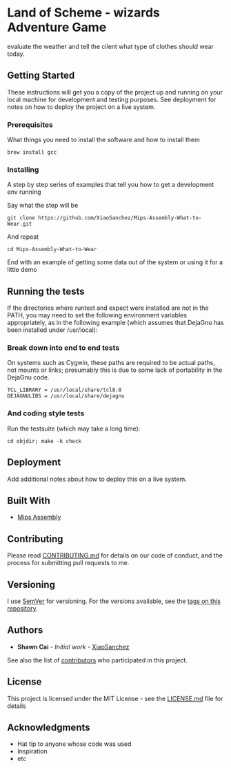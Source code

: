# Land of Scheme - wizards Adventure Game

evaluate the weather and tell the cilent what type of clothes should wear today.

## Getting Started

These instructions will get you a copy of the project up and running on your local machine for development and testing purposes. See deployment for notes on how to deploy the project on a live system.

### Prerequisites

What things you need to install the software and how to install them

```
brew install gcc
```

### Installing

A step by step series of examples that tell you how to get a development env running

Say what the step will be

```
git clone https://github.com/XiaoSanchez/Mips-Assembly-What-to-Wear.git
```

And repeat

```
cd Mips-Assembly-What-to-Wear
```

End with an example of getting some data out of the system or using it for a little demo

## Running the tests

If the directories where runtest and expect were installed are not in the PATH, you may need to set the following environment variables appropriately, as in the following example (which assumes that DejaGnu has been installed under /usr/local):

### Break down into end to end tests

On systems such as Cygwin, these paths are required to be actual paths, not mounts or links; presumably this is due to some lack of portability in the DejaGnu code.

```
TCL_LIBRARY = /usr/local/share/tcl8.0
DEJAGNULIBS = /usr/local/share/dejagnu
```

### And coding style tests

Run the testsuite (which may take a long time):

```
cd objdir; make -k check
```

## Deployment

Add additional notes about how to deploy this on a live system.

## Built With

* [Mips Assembly](https://www.cs.unibo.it/~solmi/teaching/arch_2002-2003/AssemblyLanguageProgDoc.pdf)

## Contributing

Please read [CONTRIBUTING.md](https://gist.github.com/PurpleBooth/b24679402957c63ec426) for details on our code of conduct, and the process for submitting pull requests to me.

## Versioning

I use [SemVer](http://semver.org/) for versioning. For the versions available, see the [tags on this repository](https://github.com/your/project/tags). 

## Authors

* **Shawn Cai** - *Initial work* - [XiaoSanchez](https://github.com/XiaoSanchez)

See also the list of [contributors](https://github.com/your/project/contributors) who participated in this project.

## License

This project is licensed under the MIT License - see the [LICENSE.md](LICENSE.md) file for details

## Acknowledgments

* Hat tip to anyone whose code was used
* Inspiration
* etc
